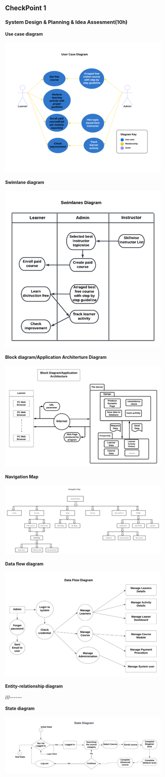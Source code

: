 ## CheckPoint 1
### System Design & Planning & Idea Assesment(10h)

#### Use case diagram
<img src="Use case diagram.png">

#### Swimlane diagram
<img src="Swimlanes diagram.png">

#### Block diagram/Application Architerture Diagram
<img src="Block diagram.png">

#### Navigation Map
<img src="Navigation map.png">

#### Data flow diagram
<img src="Data flow diagram.png">

#### Entity-relationship diagram
///------


#### State diagram
<img src="State diagram.png">